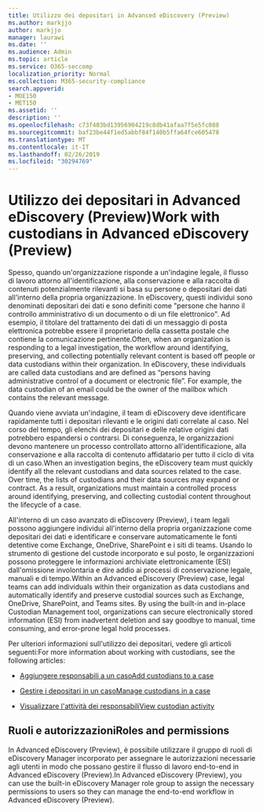 ```yaml
---
title: Utilizzo dei depositari in Advanced eDiscovery (Preview)
ms.author: markjjo
author: markjjo
manager: laurawi
ms.date: ''
ms.audience: Admin
ms.topic: article
ms.service: O365-seccomp
localization_priority: Normal
ms.collection: M365-security-compliance
search.appverid:
- MOE150
- MET150
ms.assetid: ''
description: ''
ms.openlocfilehash: c73f403bd13956904219c8db41afaa7f5e5fc088
ms.sourcegitcommit: baf23be44f1ed5abbf84f140b5ffa64fce605478
ms.translationtype: MT
ms.contentlocale: it-IT
ms.lasthandoff: 02/26/2019
ms.locfileid: "30294769"
---
```

# <a name="work-with-custodians-in-advanced-ediscovery-preview"></a><span data-ttu-id="4cde6-102">Utilizzo dei depositari in Advanced eDiscovery (Preview)</span><span class="sxs-lookup"><span data-stu-id="4cde6-102">Work with custodians in Advanced eDiscovery (Preview)</span></span>

<span data-ttu-id="4cde6-p101">Spesso, quando un'organizzazione risponde a un'indagine legale, il flusso di lavoro attorno all'identificazione, alla conservazione e alla raccolta di contenuti potenzialmente rilevanti si basa su persone o depositari dei dati all'interno della propria organizzazione. In eDiscovery, questi individui sono denominati depositari dei dati e sono definiti come "persone che hanno il controllo amministrativo di un documento o di un file elettronico". Ad esempio, il titolare del trattamento dei dati di un messaggio di posta elettronica potrebbe essere il proprietario della cassetta postale che contiene la comunicazione pertinente.</span><span class="sxs-lookup"><span data-stu-id="4cde6-p101">Often, when an organization is responding to a legal investigation, the workflow around identifying, preserving, and collecting potentially relevant content is based off people or data custodians within their organization. In eDiscovery, these individuals are called data custodians and are defined as “persons having administrative control of a document or electronic file”. For example, the data custodian of an email could be the owner of the mailbox which contains the relevant message.</span></span>  

<span data-ttu-id="4cde6-p102">Quando viene avviata un'indagine, il team di eDiscovery deve identificare rapidamente tutti i depositari rilevanti e le origini dati correlate al caso. Nel corso del tempo, gli elenchi dei depositari e delle relative origini dati potrebbero espandersi o contrarsi. Di conseguenza, le organizzazioni devono mantenere un processo controllato attorno all'identificazione, alla conservazione e alla raccolta di contenuto affidatario per tutto il ciclo di vita di un caso.</span><span class="sxs-lookup"><span data-stu-id="4cde6-p102">When an investigation begins, the eDiscovery team must quickly identify all the relevant custodians and data sources related to the case. Over time, the lists of custodians and their data sources may expand or contract. As a result, organizations must maintain a controlled process around identifying, preserving, and collecting custodial content throughout the lifecycle of a case.</span></span>

<span data-ttu-id="4cde6-p103">All'interno di un caso avanzato di eDiscovery (Preview), i team legali possono aggiungere individui all'interno della propria organizzazione come depositari dei dati e identificare e conservare automaticamente le fonti detentive come Exchange, OneDrive, SharePoint e i siti di teams. Usando lo strumento di gestione del custode incorporato e sul posto, le organizzazioni possono proteggere le informazioni archiviate elettronicamente (ESI) dall'omissione involontaria e dire addio ai processi di conservazione legale, manuali e di tempo.</span><span class="sxs-lookup"><span data-stu-id="4cde6-p103">Within an Advanced eDiscovery (Preview) case, legal teams can add individuals within their organization as data custodians and automatically identify and preserve custodial sources such as Exchange, OneDrive, SharePoint, and Teams sites. By using the built-in and in-place Custodian Management tool, organizations can secure electronically stored information (ESI) from inadvertent deletion and say goodbye to manual, time consuming, and error-prone legal hold processes.</span></span> 

<span data-ttu-id="4cde6-111">Per ulteriori informazioni sull'utilizzo dei depositari, vedere gli articoli seguenti:</span><span class="sxs-lookup"><span data-stu-id="4cde6-111">For more information about working with custodians, see the following articles:</span></span> 

- [<span data-ttu-id="4cde6-112">Aggiungere responsabili a un caso</span><span class="sxs-lookup"><span data-stu-id="4cde6-112">Add custodians to a case</span></span>](add-custodians-to-case.md)

- [<span data-ttu-id="4cde6-113">Gestire i depositari in un caso</span><span class="sxs-lookup"><span data-stu-id="4cde6-113">Manage custodians in a case</span></span>](manage-new-custodians.md)

- [<span data-ttu-id="4cde6-114">Visualizzare l'attività dei responsabili</span><span class="sxs-lookup"><span data-stu-id="4cde6-114">View custodian activity</span></span>](view-custodian-activity.md)

## <a name="roles-and-permissions"></a><span data-ttu-id="4cde6-115">Ruoli e autorizzazioni</span><span class="sxs-lookup"><span data-stu-id="4cde6-115">Roles and permissions</span></span>

<span data-ttu-id="4cde6-116">In Advanced eDiscovery (Preview), è possibile utilizzare il gruppo di ruoli di eDiscovery Manager incorporato per assegnare le autorizzazioni necessarie agli utenti in modo che possano gestire il flusso di lavoro end-to-end in Advanced eDiscovery (Preview).</span><span class="sxs-lookup"><span data-stu-id="4cde6-116">In Advanced eDiscovery (Preview), you can use the built-in eDiscovery Manager role group to assign the necessary permissions to users so they can manage the end-to-end workflow in Advanced eDiscovery (Preview).</span></span>
